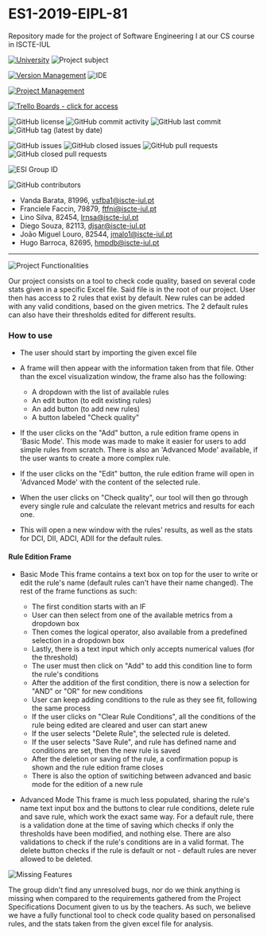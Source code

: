 # ES1-2019-EIPL-81
Repository made for the project of Software Engineering I at our CS course in ISCTE-IUL

[![University](https://img.shields.io/badge/University-ISCTE--IUL-blue?style=for-the-badge)](https://www.iscte-iul.pt/)
![Project subject](https://img.shields.io/badge/Subject-Software%20Engineering%20I-green?style=for-the-badge)

[![Version Management](https://img.shields.io/badge/Version%20Management-Git-red?logo=git&style=for-the-badge)](https://github.com/vsfba1-iscteiul/ES1-2019-EIPL-81)
![IDE](https://img.shields.io/badge/IDE-Eclipse-4c1094?style=for-the-badge&logo=eclipse)

[![Project Management](https://img.shields.io/badge/Project%20Management-Trello-blue?logo=trello&style=for-the-badge)](https://trello.com/esieipl81)

[![Trello Boards - click for access](https://img.shields.io/badge/Trello-Boards-blue?logo=trello&style=for-the-badge)](https://trello.com/esieipl81)

![GitHub license](https://img.shields.io/github/license/vsfba1-iscteiul/ES1-2019-EIPL-81)
![GitHub commit activity](https://img.shields.io/github/commit-activity/w/vsfba1-iscteiul/ES1-2019-EIPL-81)
![GitHub last commit](https://img.shields.io/github/last-commit/vsfba1-iscteiul/ES1-2019-EIPL-81)
![GitHub tag (latest by date)](https://img.shields.io/github/v/tag/vsfba1-iscteiul/ES1-2019-EIPL-81)

![GitHub issues](https://img.shields.io/github/issues/vsfba1-iscteiul/ES1-2019-EIPL-81)
![GitHub closed issues](https://img.shields.io/github/issues-closed/vsfba1-iscteiul/ES1-2019-EIPL-81)
![GitHub pull requests](https://img.shields.io/github/issues-pr/vsfba1-iscteiul/ES1-2019-EIPL-81)
![GitHub closed pull requests](https://img.shields.io/github/issues-pr-closed/vsfba1-iscteiul/ES1-2019-EIPL-81)

![ESI Group ID](https://img.shields.io/badge/Group-EI--PL%2081-82a1bf?style=for-the-badge)

![GitHub contributors](https://img.shields.io/github/contributors/vsfba1-iscteiul/ES1-2019-EIPL-81?style=for-the-badge&logo=github)
* Vanda Barata, 81996, vsfba1@iscte-iul.pt
* Franciele Faccin, 79879, ftfni@iscte-iul.pt
* Lino Silva, 82454, lrnsa@iscte-iul.pt
* Diego Souza, 82113, djsar@iscte-iul.pt
* João Miguel Louro, 82544, jmalo1@iscte-iul.pt
* Hugo Barroca, 82695, hmpdb@iscte-iul.pt
_____

![Project Functionalities](https://img.shields.io/badge/Project-Functionalities-green?style=for-the-badge&logo=read-the-docs)

Our project consists on a tool to check code quality, based on several code stats given in a specific Excel file. Said file is in the root of our project. User then has access to 2 rules that exist by default. New rules can be added with any valid conditions, based on the given metrics. The 2 default rules can also have their thresholds edited for different results.


### How to use
* The user should start by importing the given excel file

* A frame will then appear with the information taken from that file. 
Other than the excel visualization window, the frame also has the following:
    * A dropdown with the list of available rules
    * An edit button (to edit existing rules)
    * An add button (to add new rules)
    * A button labeled "Check quality"
    
* If the user clicks on the "Add" button, a rule edition frame opens in 'Basic Mode'. This mode was made to make it easier for users to add simple rules from scratch. There is also an 'Advanced Mode' available, if the user wants to create a more complex rule.
* If the user clicks on the "Edit" button, the rule edition frame will open in 'Advanced Mode' with the content of the selected rule.
* When the user clicks on "Check quality", our tool will then go through every single rule and calculate the relevant metrics and results for each one. 
* This will open a new window with the rules' results, as well as the stats for DCI, DII, ADCI, ADII for the default rules.

#### Rule Edition Frame
* Basic Mode
This frame contains a text box on top for the user to write or edit the rule's name (default rules can't have their name changed).
The rest of the frame functions as such:
    * The first condition starts with an IF
    * User can then select from one of the available metrics from a dropdown box
    * Then comes the logical operator, also available from a predefined selection in a dropdown box
    * Lastly, there is a text input which only accepts numerical values (for the threshold)
    * The user must then click on "Add" to add this condition line to form the rule's conditions
    * After the addition of the first condition, there is now a selection for "AND" or "OR" for new conditions
    * User can keep adding conditions to the rule as they see fit, following the same process
    * If the user clicks on "Clear Rule Conditions", all the conditions of the rule being edited are cleared and user can start anew
    * If the user selects "Delete Rule", the selected rule is deleted. 
    * If the user selects "Save Rule", and rule has defined name and conditions are set, then the new rule is saved
    * After the deletion or saving of the rule, a confirmation popup is shown and the rule edition frame closes
    * There is also the option of switiching between advanced and basic mode for the edition of a new rule

* Advanced Mode
This frame is much less populated, sharing the rule's name text input box and the buttons to clear rule conditions, delete rule and save rule, which work the exact same way. For a default rule, there is a validation done at the time of saving which checks if only the thresholds have been modified, and nothing else. There are also validations to check if the rule's conditions are in a valid format. 
The delete button checks if the rule is default or not - default rules are never allowed to be deleted.


![Missing Features](https://img.shields.io/badge/Project-Missing%20features-red?style=for-the-badge&logo=read-the-docs)

The group didn't find any unresolved bugs, nor do we think anything is missing when compared to the requirements gathered from the Project Specifications Document given to us by the teachers. As such, we believe we have a fully functional tool to check code quality based on personalised rules, and the stats taken from the given excel file for analysis.
